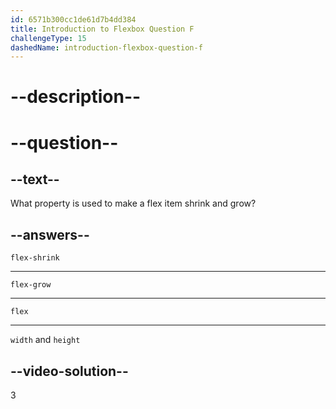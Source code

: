 ```yaml
---
id: 6571b300cc1de61d7b4dd384
title: Introduction to Flexbox Question F
challengeType: 15
dashedName: introduction-flexbox-question-f
---
```

# --description--
<!-- empty description -->
# --question--

## --text--

What property is used to make a flex item shrink and grow?

## --answers--

`flex-shrink`

---

`flex-grow`

---

`flex`

---

`width` and `height`

## --video-solution--

3
